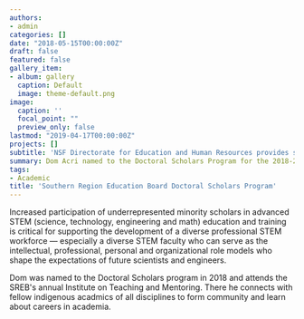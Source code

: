 ```yaml
---
authors:
- admin
categories: []
date: "2018-05-15T00:00:00Z"
draft: false
featured: false
gallery_item:
- album: gallery
  caption: Default
  image: theme-default.png
image:
  caption: ''
  focal_point: ""
  preview_only: false
lastmod: "2019-04-17T00:00:00Z"
projects: []
subtitle: 'NSF Directorate for Education and Human Resources provides support for the Alliance for Graduate Education and the Professoriate Program (AGEP) to aid in diversifying the country’s STEM faculty.'
summary: Dom Acri named to the Doctoral Scholars Program for the 2018-2022 Term
tags:
- Academic
title: 'Southern Region Education Board Doctoral Scholars Program'
---
```


Increased participation of underrepresented minority scholars in advanced STEM (science, technology, engineering and math) education and training is critical for supporting the development of a diverse professional STEM workforce — especially a diverse STEM faculty who can serve as the intellectual, professional, personal and organizational role models who shape the expectations of future scientists and engineers.

Dom was named to the Doctoral Scholars program in 2018 and attends the SREB's annual Institute on Teaching and Mentoring. There he connects with fellow indigenous acadmics of all disciplines to form community and learn about careers in academia.
